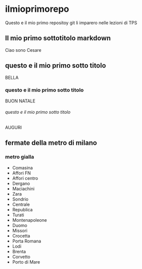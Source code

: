 # ilmioprimorepo
Questo e il mio primo repositoy git li imparero nelle lezioni di TPS
## Il mio primo sottotitolo markdown
Ciao sono Cesare 
## questo e il mio primo sotto titolo
BELLA 
### questo e il mio primo sotto titolo
BUON NATALE
###### questo e il mio primo sotto titolo
AUGURI
## fermate della metro di milano
### metro gialla 
- Comasina
- Affori FN
- Affori centro
- Dergano
- Maciachini
- Zara
- Sondrio
- Centrale
- Republica
- Turati
- Montenapoleone
- Duomo
- Missori
- Crocetta
- Porta Romana
- Lodi
- Brenta
- Corvetto
- Porto di Mare